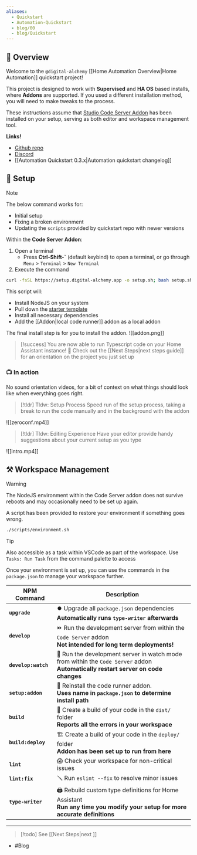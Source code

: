```yaml
---
aliases:
  - Quickstart
  - Automation-Quickstart
  - blog/00
  - blog/Quickstart
---
```

## 📘 Overview 

Welcome to the `@digital-alchemy` [[Home Automation Overview|Home Automation]] quickstart project!

This project is designed to work with **Supervised** and **HA OS** based installs, where **Addons** are supported. If you used a different installation method, you will need to make tweaks to the process.

These instructions assume that [Studio Code Server Addon](https://github.com/hassio-addons/addon-vscode) has been installed on your setup, serving as both editor and workspace management tool.

**Links!**
- [Github repo](https://github.com/Digital-Alchemy-TS/automation-quickstart)
- [Discord](https://discord.com/invite/mtWHk36upW)
- [[Automation Quickstart 0.3.x|Automation quickstart changelog]]

## 🚀 Setup

> [!note] 
> The below command works for:
> - Initial setup
> - Fixing a broken environment
> - Updating the `scripts` provided by quickstart repo with newer versions

Within the **Code Server Addon**:

1. Open a terminal
   - Press **Ctrl-Shift-\`** (default keybind) to open a terminal, or go through `Menu` > `Terminal` > `New Terminal`
2. Execute the command
```bash
curl -fsSL https://setup.digital-alchemy.app -o setup.sh; bash setup.sh
```
This script will:
- Install NodeJS on your system
- Pull down the [starter template](https://github.com/Digital-Alchemy-TS/automation-quickstart)
- Install all necessary dependencies
- Add the [[Addon|local code runner]] addon as a local addon

The final install step is for you to install the addon.
![[addon.png]]

> [!success]
> You are now able to run Typescript code on your Home Assistant instance! 🎉
> Check out the [[Next Steps|next steps guide]] for an orientation on the project you just set up
### 📺 In action

No sound orientation videos, for a bit of context on what things should look like when everything goes right.

> [!tldr] Tldw: Setup Process
> Speed run of the setup process, taking a break to run the code manually and in the background with the addon

![[zeroconf.mp4]]

> [!tldr] Tldw: Editing Experience
> Have your editor provide handy suggestions about your current setup as you type

![[intro.mp4]]

## ⚒️ Workspace Management

> [!warning] 
> The NodeJS environment within the Code Server addon does not survive reboots and may occasionally need to be set up again. 
> 

A script has been provided to restore your environment if something goes wrong.
```bash
./scripts/environment.sh
```
> [!tip] 
> Also accessible as a task within VSCode as part of the workspace. 
> Use `Tasks: Run Task` from the command palette to access

Once your environment is set up, you can use the commands in the `package.json` to manage your workspace further.

| NPM Command         | Description                                                                                                                         |
| ------------------- | ----------------------------------------------------------------------------------------------------------------------------------- |
| **`upgrade`**       | ⏺️ Upgrade all `package.json` dependencies<br>**Automatically runs `type-writer` afterwards**                                       |
| **`develop`**       | ⏩ Run the development server from within the `Code Server` addon<br>**Not intended for long term deployments!**                     |
| **`develop:watch`** | 👀 Run the development server in watch mode from within the `Code Server` addon<br>**Automatically restart server on code changes** |
| **`setup:addon`**   | 🔁 Reinstall the code runner addon. <br>**Uses name in `package.json` to determine install path**                                   |
| **`build`**         | 🔨 Create a build of your code in the `dist/` folder<br>**Reports all the errors in your workspace**                                |
| **`build:deploy`**  | 🏗️ Create a build of your code in the `deploy/` folder<br>**Addon has been set up to run from here**                               |
| **`lint`**          | 😱 Check your workspace for non-critical issues                                                                                     |
| **`lint:fix`**      | 🪛 Run `eslint --fix` to resolve minor issues                                                                                       |
| **`type-writer`**   | 🖨️ Rebuild custom type definitions for Home Assistant<br>**Run any time you modify your setup for more accurate definitions**      |

---
> [!todo]
> See [[Next Steps|next ]]

- #Blog
